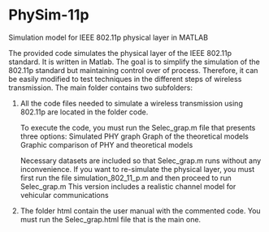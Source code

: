# PhySim-11p
Simulation model for IEEE 802.11p physical layer in MATLAB

The provided code simulates the physical layer of the IEEE 802.11p standard.
It is written in Matlab. The goal is to simplify the simulation of the 
802.11p standard but maintaining control over of process. Therefore, it can
be easily modified to test techniques in the different steps of wireless transmission.
The main folder contains two subfolders:

1. All the code files needed to simulate a wireless transmission using 802.11p
are located in the folder code.

    To execute the code, you must run the Selec_grap.m file that presents three
    options:
        Simulated PHY graph
        Graph of the theoretical models
        Graphic comparison of PHY and theoretical models

    Necessary datasets are included so that Selec_grap.m runs without any
    inconvenience. 
    If you want to re-simulate the physical layer, you must first run the file 
    simulation_802_11_p.m  and then proceed to run Selec_grap.m
    This version includes a realistic channel model for vehicular communications

2. The folder html contain the user manual with the commented code. 
You must run the Selec_grap.html file that is the main one.

